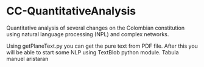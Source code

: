 # CC-QuantitativeAnalysis
Quantitative analysis of several changes on the Colombian constitution using natural language processing (NPL) and complex networks.

Using getPlaneText.py you can get the pure text from PDF file. After this you will be able to start some NLP using TextBlob python module.
Tabula manuel aristaran
